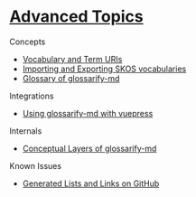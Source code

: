 [SKOS]: http://w3.org/skos/

[LD]: https://www.w3.org/standards/semanticweb/ontology

[JSON-LD]: https://json-ld.org

[jsonld]: https://npmjs.com/package/jsonld

[vocabularies]: https://www.w3.org/standards/semanticweb/ontology

[glossarify-md]: https://github.com/about-code/glossarify-md

[OWL]: https://www.w3.org/TR/2012/REC-owl2-overview-20121211/

# [Advanced Topics](#advanced-topics)

Concepts

*   [Vocabulary and Term URIs][1]
*   [Importing and Exporting SKOS vocabularies][2]
*   [Glossary of glossarify-md][3]

Integrations

*   [Using glossarify-md with vuepress][4]

Internals

*   [Conceptual Layers of glossarify-md][5]

Known Issues

*   [Generated Lists and Links on GitHub][6]

[1]: ./vocabulary-uris.md

[2]: ./skos-interop.md

[3]: ./glossary.md

[4]: ./vuepress.md

[5]: ./conceptual-layers.md

[6]: ./lists-on-github.md

